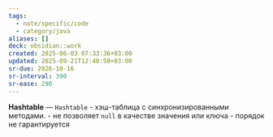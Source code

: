 ```yaml
---
tags:
  - note/specific/code
  - category/java
aliases: []
deck: obsidian::work
created: 2025-06-03 07:33:36+03:00
updated: 2025-09-21T12:40:50+03:00
sr-due: 2026-10-16
sr-interval: 390
sr-ease: 290
---
```


**Hashtable**
—
`Hashtable` - хэш-таблица с синхронизированными методами.
		- не позволяет `null` в качестве значения или ключа
		- порядок не гарантируется
